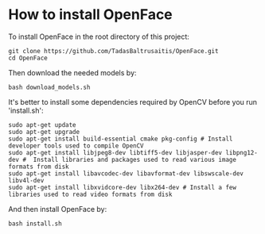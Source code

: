 # How to install OpenFace 

To install OpenFace in the root directory of this project:
```
git clone https://github.com/TadasBaltrusaitis/OpenFace.git
cd OpenFace
```
Then download the needed models by:
```
bash download_models.sh
```
It's better to install some dependencies required by OpenCV before you run 'install.sh':
```
sudo apt-get update
sudo apt-get upgrade
sudo apt-get install build-essential cmake pkg-config # Install developer tools used to compile OpenCV
sudo apt-get install libjpeg8-dev libtiff5-dev libjasper-dev libpng12-dev #  Install libraries and packages used to read various image formats from disk
sudo apt-get install libavcodec-dev libavformat-dev libswscale-dev libv4l-dev
sudo apt-get install libxvidcore-dev libx264-dev # Install a few libraries used to read video formats from disk
```
And then install OpenFace by:
```
bash install.sh
```



